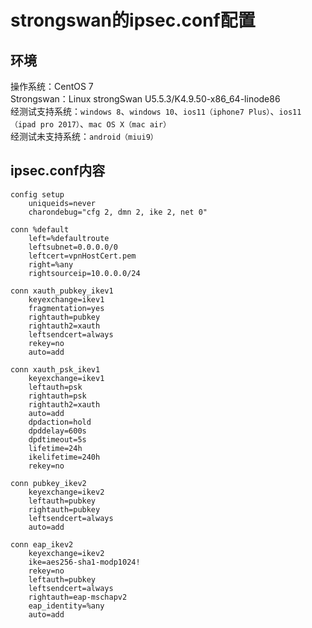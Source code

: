# strongswan的ipsec.conf配置

## 环境

操作系统：CentOS 7  
Strongswan：Linux strongSwan U5.5.3/K4.9.50-x86_64-linode86  
经测试支持系统：`windows 8`、`windows 10`、`ios11（iphone7 Plus）`、`ios11（ipad pro 2017）`、`mac OS X（mac air）`  
经测试未支持系统：`android（miui9）`  

## ipsec.conf内容
```
config setup
    uniqueids=never
    charondebug="cfg 2, dmn 2, ike 2, net 0"

conn %default
    left=%defaultroute
    leftsubnet=0.0.0.0/0
    leftcert=vpnHostCert.pem
    right=%any
    rightsourceip=10.0.0.0/24

conn xauth_pubkey_ikev1
    keyexchange=ikev1
    fragmentation=yes
    rightauth=pubkey
    rightauth2=xauth
    leftsendcert=always
    rekey=no
    auto=add

conn xauth_psk_ikev1
    keyexchange=ikev1
    leftauth=psk
    rightauth=psk
    rightauth2=xauth
    auto=add
    dpdaction=hold
    dpddelay=600s
    dpdtimeout=5s
    lifetime=24h
    ikelifetime=240h
    rekey=no

conn pubkey_ikev2
    keyexchange=ikev2
    leftauth=pubkey
    rightauth=pubkey
    leftsendcert=always
    auto=add

conn eap_ikev2
    keyexchange=ikev2
    ike=aes256-sha1-modp1024!
    rekey=no
    leftauth=pubkey
    leftsendcert=always
    rightauth=eap-mschapv2
    eap_identity=%any
    auto=add
```
